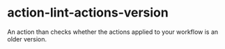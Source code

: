 # action-lint-actions-version
An action than checks whether the actions applied to your workflow is an older version.
